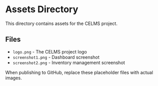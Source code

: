 # Assets Directory

This directory contains assets for the CELMS project.

## Files

- `logo.png` - The CELMS project logo
- `screenshot1.png` - Dashboard screenshot
- `screenshot2.png` - Inventory management screenshot

When publishing to GitHub, replace these placeholder files with actual images.